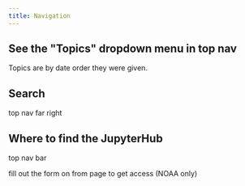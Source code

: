 ```yaml
---
title: Navigation
---
```


## See the "Topics" dropdown menu in top nav

Topics are by date order they were given.

## Search

top nav far right

## Where to find the JupyterHub

top nav bar

fill out the form on from page to get access (NOAA only)